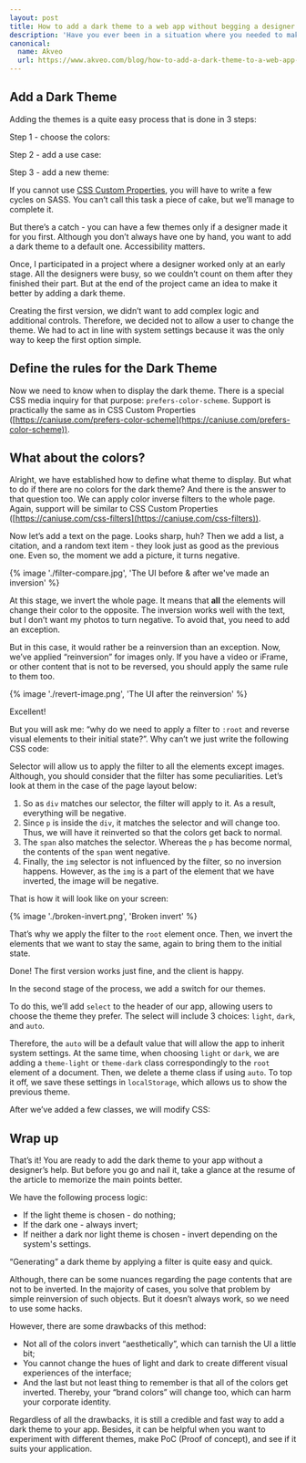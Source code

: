 ```yaml
---
layout: post
title: How to add a dark theme to a web app without begging a designer for help
description: 'Have you ever been in a situation where you needed to make a dark theme for your new app, but there was no designer to help? You are on a deadline, and, seemingly, there is no hope to finish the project in time. If you find yourself in this situation now, you are in the right place to find the way out of it.<p>From this article, you will know how to create a dark theme for your app without a designer’s help. Without further ado, let’s dive into the process.</p>'
canonical:
  name: Akveo
  url: https://www.akveo.com/blog/how-to-add-a-dark-theme-to-a-web-app-without-begging-a-designer-for-help
---
```


## Add a Dark Theme

Adding the themes is a quite easy process that is done in 3 steps:

Step 1 - choose the colors:

<script src="https://gist.github.com/sashaqred/a188d7537eb69c880cf97e2a72a87a45.js"></script>

Step 2 - add a use case:

<script src="https://gist.github.com/sashaqred/47645198b37cdaaafc2ee61fc27bc1cb.js"></script>

Step 3 - add a new theme:

<script src="https://gist.github.com/sashaqred/7c991861a758d977c6ca454b50d14b47.js"></script>

If you cannot use [CSS Custom Properties](https://caniuse.com/css-variables), you will have to write a few cycles on SASS. You can’t call this task a piece of cake, but we’ll manage to complete it.

But there’s a catch - you can have a few themes only if a designer made it for you first. Although you don’t always have one by hand, you want to add a dark theme to a default one. Accessibility matters.

Once, I participated in a project where a designer worked only at an early stage. All the designers were busy, so we couldn’t count on them after they finished their part. But at the end of the project came an idea to make it better by adding a dark theme.

Creating the first version, we didn’t want to add complex logic and additional controls. Therefore, we decided not to allow a user to change the theme. We had to act in line with system settings because it was the only way to keep the first option simple.

## Define the rules for the Dark Theme

Now we need to know when to display the dark theme. There is a special CSS media inquiry for that purpose: `prefers-color-scheme`.
Support is practically the same as in CSS Custom Properties ([https://caniuse.com/prefers-color-scheme](https://caniuse.com/prefers-color-scheme)).

<script src="https://gist.github.com/sashaqred/185e632becb2aba9ca432aa80ac43d34.js"></script>

## What about the colors?

Alright, we have established how to define what theme to display. But what to do if there are no colors for the dark theme? And there is the answer to that question too. We can apply color inverse filters to the whole page. Again, support will be similar to CSS Custom Properties ([https://caniuse.com/css-filters](https://caniuse.com/css-filters)).

<script src="https://gist.github.com/sashaqred/f3d0cf79246ab9555a187c02f7b79acb.js"></script>

Now let’s add a text on the page. Looks sharp, huh? Then we add a list, a citation, and a random text item - they look just as good as the previous one. Even so, the moment we add a picture, it turns negative.

{% image './filter-compare.jpg', 'The UI before & after we\'ve made an inversion' %}

At this stage, we invert the whole page. It means that **all** the elements will change their color to the opposite. The inversion works well with the text, but I don’t want my photos to turn negative. To avoid that, you need to add an exception.

<script src="https://gist.github.com/sashaqred/cec073ec182970140c79d57626ea07f8.js"></script>

But in this case, it would rather be a reinversion than an exception. Now, we’ve applied “reinversion” for images only. If you have a video or iFrame, or other content that is not to be reversed, you should apply the same rule to them too.

{% image './revert-image.png', 'The UI after the reinversion' %}

Excellent!

But you will ask me: “why do we need to apply a filter to `:root` and reverse visual elements to their initial state?”. Why can’t we just write the following CSS code:

<script src="https://gist.github.com/sashaqred/fe3e051a28675a5b37e978979890d785.js"></script>

Selector will allow us to apply the filter to all the elements except images. Although, you should consider that the filter has some peculiarities. Let’s look at them in the case of the page layout below:

<script src="https://gist.github.com/sashaqred/5c14742b7cfd533f3d28f7db03142622.js"></script>

1. So as `div` matches our selector, the filter will apply to it. As a result, everything will be negative.
2. Since `p` is inside the `div`, it matches the selector and will change too. Thus, we will have it reinverted so that the colors get back to normal.
3. The `span` also matches the selector. Whereas the `p` has become normal, the contents of the `span` went negative.
4. Finally, the `img` selector is not influenced by the filter, so no inversion happens. However, as the `img` is a part of the element that we have inverted, the image will be negative.

That is how it will look like on your screen:

{% image './broken-invert.png', 'Broken invert' %}

That’s why we apply the filter to the `root` element once. Then, we invert the elements that we want to stay the same, again to bring them to the initial state.

Done! The first version works just fine, and the client is happy.

In the second stage of the process, we add a switch for our themes.

To do this, we’ll add `select` to the header of our app, allowing users to choose the theme they prefer. The select will include 3 choices: `light`, `dark`, and `auto`.

Therefore, the `auto` will be a default value that will allow the app to inherit system settings. At the same time, when choosing `light` or `dark`, we are adding a `theme-light` or `theme-dark` class correspondingly to the `root` element of a document. Then, we delete a theme class if using `auto`. To top it off, we save these settings in `localStorage`, which allows us to show the previous theme.

After we’ve added a few classes, we will modify CSS:

<script src="https://gist.github.com/sashaqred/b701017950565d391ba52b877056229f.js"></script>

## Wrap up

That’s it! You are ready to add the dark theme to your app without a designer’s help. But before you go and nail it, take a glance at the resume of the article to memorize the main points better.

We have the following process logic:

- If the light theme is chosen - do nothing;
- If the dark one - always invert;
- If neither a dark nor light theme is chosen - invert depending on the system's settings.

“Generating” a dark theme by applying a filter is quite easy and quick.

Although, there can be some nuances regarding the page contents that are not to be inverted. In the majority of cases, you solve that problem by simple reinversion of such objects. But it doesn’t always work, so we need to use some hacks.

However, there are some drawbacks of this method:

- Not all of the colors invert “aesthetically”, which can tarnish the UI a little bit;
- You cannot change the hues of light and dark to create different visual experiences of the interface;
- And the last but not least thing to remember is that all of the colors get inverted. Thereby, your “brand colors” will change too, which can harm your corporate identity.

Regardless of all the drawbacks, it is still a credible and fast way to add a dark theme to your app. Besides, it can be helpful when you want to experiment with different themes, make PoC (Proof of concept), and see if it suits your application.
